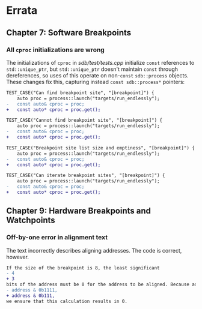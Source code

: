 # Errata

## Chapter 7: Software Breakpoints

### All `cproc` initializations are wrong

The initializations of `cproc` in *sdb/test/tests.cpp* initialize `const` references to `std::unique_ptr`, but `std::unique_ptr` doesn't maintain `const` through dereferences, so uses of this operate on non-`const` `sdb::process` objects. These changes fix this, capturing instead `const sdb::process*` pointers:

```diff
TEST_CASE("Can find breakpoint site", "[breakpoint]") {
    auto proc = process::launch("targets/run_endlessly");
-   const auto& cproc = proc;
+   const auto* cproc = proc.get();
```

```diff
TEST_CASE("Cannot find breakpoint site", "[breakpoint]") {
    auto proc = process::launch("targets/run_endlessly");
-   const auto& cproc = proc;
+   const auto* cproc = proc.get();
```

```diff
TEST_CASE("Breakpoint site list size and emptiness", "[breakpoint]") {
    auto proc = process::launch("targets/run_endlessly");
-   const auto& cproc = proc;
+   const auto* cproc = proc.get();
```

```diff
TEST_CASE("Can iterate breakpoint sites", "[breakpoint]") {
    auto proc = process::launch("targets/run_endlessly");
-   const auto& cproc = proc;
+   const auto* cproc = proc.get();
```

## Chapter 9: Hardware Breakpoints and Watchpoints

### Off-by-one error in alignment text

The text incorrectly describes aligning addresses. The code is correct, however.

```diff
If the size of the breakpoint is 8, the least significant
- 4
+ 3
bits of the address must be 0 for the address to be aligned. Because address & (8 - 1) is
- address & 0b1111,
+ address & 0b111,
we ensure that this calculation results in 0.
```
